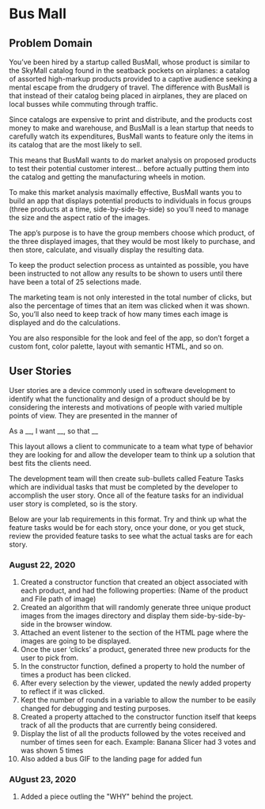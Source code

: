 # Bus Mall

## Problem Domain

You’ve been hired by a startup called BusMall, whose product is similar to the SkyMall catalog found in the seatback pockets on airplanes: a catalog of assorted high-markup products provided to a captive audience seeking a mental escape from the drudgery of travel. The difference with BusMall is that instead of their catalog being placed in airplanes, they are placed on local busses while commuting through traffic.

Since catalogs are expensive to print and distribute, and the products cost money to make and warehouse, and BusMall is a lean startup that needs to carefully watch its expenditures, BusMall wants to feature only the items in its catalog that are the most likely to sell.

This means that BusMall wants to do market analysis on proposed products to test their potential customer interest… before actually putting them into the catalog and getting the manufacturing wheels in motion.

To make this market analysis maximally effective, BusMall wants you to build an app that displays potential products to individuals in focus groups (three products at a time, side-by-side-by-side) so you’ll need to manage the size and the aspect ratio of the images.

The app’s purpose is to have the group members choose which product, of the three displayed images, that they would be most likely to purchase, and then store, calculate, and visually display the resulting data.

To keep the product selection process as untainted as possible, you have been instructed to not allow any results to be shown to users until there have been a total of 25 selections made.

The marketing team is not only interested in the total number of clicks, but also the percentage of times that an item was clicked when it was shown. So, you’ll also need to keep track of how many times each image is displayed and do the calculations.

You are also responsible for the look and feel of the app, so don’t forget a custom font, color palette, layout with semantic HTML, and so on.

## User Stories

User stories are a device commonly used in software development to identify what the functionality and design of a product should be by considering the interests and motivations of people with varied multiple points of view. They are presented in the manner of

As a __, I want __, so that __

This layout allows a client to communicate to a team what type of behavior they are looking for and allow the developer team to think up a solution that best fits the clients need.

The development team will then create sub-bullets called Feature Tasks which are individual tasks that must be completed by the developer to accomplish the user story. Once all of the feature tasks for an individual user story is completed, so is the story.

Below are your lab requirements in this format. Try and think up what the feature tasks would be for each story, once your done, or you get stuck, review the provided feature tasks to see what the actual tasks are for each story.

### August 22, 2020

1. Created a constructor function that created an object associated with each product, and had the following properties:
   (Name of the product and File path of image)
1. Created an algorithm that will randomly generate three unique product images from the images directory and display them side-by-side-by-side in the browser window.
1. Attached an event listener to the section of the HTML page where the images are going to be displayed.
1. Once the user ‘clicks’ a product, generated three new products for the user to pick from.
1. In the constructor function, defined a property to hold the number of times a product has been clicked.
1. After every selection by the viewer, updated the newly added property to reflect if it was clicked.
1. Kept the number of rounds in a variable to allow the number to be easily changed for debugging and testing purposes.
1. Created a property attached to the constructor function itself that keeps track of all the products that are currently being considered.
1. Display the list of all the products followed by the votes received and number of times seen for each. Example: Banana Slicer had 3 votes and was shown 5 times
1. Also added a bus GIF to the landing page for added fun

### AUgust 23, 2020

1. Added a piece outling the "WHY" behind the project.
